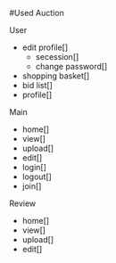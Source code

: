#Used Auction

User

- edit profile[]
  - secession[]
  - change password[]
- shopping basket[]
- bid list[]
- profile[]

Main

- home[]
- view[]
- upload[]
- edit[]
- login[]
- logout[]
- join[]

Review

- home[]
- view[]
- upload[]
- edit[]
